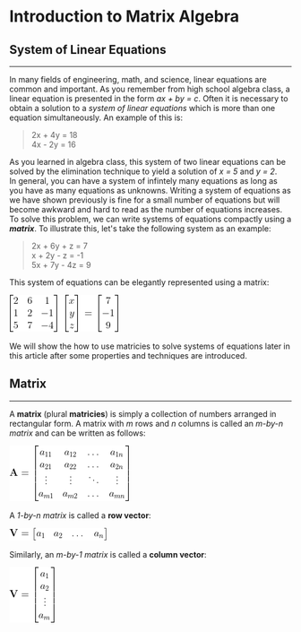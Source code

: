 # **Introduction to Matrix Algebra**


## System of Linear Equations
---
In many fields of engineering, math, and science, linear equations are common and important. As you remember from high school algebra class, a linear equation is presented in the form *ax + by = c*. Often it is necessary to obtain a solution to a *system of linear equations* which is more than one equation simultaneously. An example of this is:

>2x + 4y = 18  
4x - 2y = 16

As you learned in algebra class, this system of two linear equations can be solved by the elimination technique to yield a solution of *x = 5* and *y = 2*.  
In general, you can have a system of infintely many equations as long as you have as many equations as unknowns. Writing a system of equations as we have shown previously is fine for a small number of equations but will become awkward and hard to read as the number of equations increases. To solve this problem, we can write systems of equations compactly using a ***matrix***. To illustrate this, let's take the following system as an example:

>2x + 6y + z = 7  
x + 2y - z = -1  
5x + 7y - 4z = 9

This system of equations can be elegantly represented using a matrix:

 ![Matrix](Matrix_1.png "matrix")

We will show the how to use matricies to solve systems of equations later in this article after some properties and techniques are introduced.


## Matrix
---
A **matrix** (plural **matricies**) is simply a collection of numbers arranged in rectangular form. A matrix with *m* rows and *n* columns is called an *m-by-n matrix* and can be written as follows:  

![Matrix](m_by_n_Matrix.png "Matrix")

A *1-by-n matrix* is called a **row vector**:

![Row Vector](row_vector.png "Row Vector")

Similarly, an *m-by-1 matrix* is called a **column vector**:

![Column Vector](column_vector.png "Column Vector")












